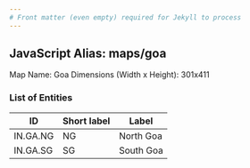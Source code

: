 ```yaml
---
# Front matter (even empty) required for Jekyll to process
---
```


## JavaScript Alias: maps/goa

Map Name: Goa
Dimensions (Width x Height): 301x411





### List of Entities

ID | Short label | Label
---|---|---|
IN.GA.NG|NG|North Goa
IN.GA.SG|SG|South Goa

